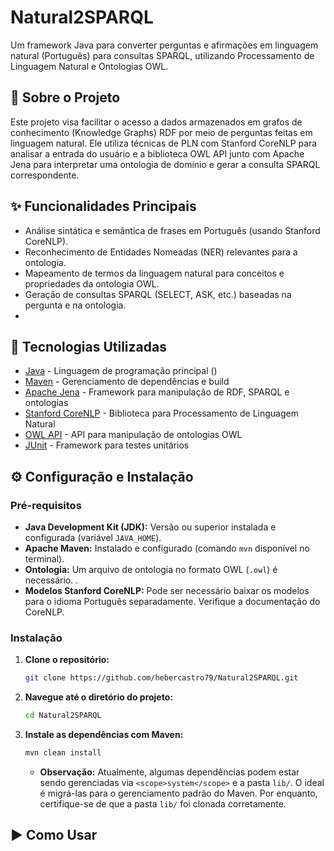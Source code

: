 # Natural2SPARQL

<!-- Uma breve descrição (1-2 frases) do que o projeto faz. -->
Um framework Java para converter perguntas e afirmações em linguagem natural (Português) para consultas SPARQL, utilizando Processamento de Linguagem Natural e Ontologias OWL.

<!-- Opcional: Badges/Escudos (ex: status do build, versão, licença) -->
<!-- ![License](https://img.shields.io/badge/License-MIT-blue.svg) -->

## 📝 Sobre o Projeto

<!-- Explique um pouco mais o objetivo, o problema que resolve, e talvez o contexto. -->
Este projeto visa facilitar o acesso a dados armazenados em grafos de conhecimento (Knowledge Graphs) RDF por meio de perguntas feitas em linguagem natural. Ele utiliza técnicas de PLN com Stanford CoreNLP para analisar a entrada do usuário e a biblioteca OWL API junto com Apache Jena para interpretar uma ontologia de domínio e gerar a consulta SPARQL correspondente.

<!-- Exemplo: Mencione o domínio específico se houver -->
<!-- Atualmente, o foco é em perguntas sobre [Mencione o domínio da sua ontologia, ex: filmes, livros, dados acadêmicos]. -->

## ✨ Funcionalidades Principais

*   Análise sintática e semântica de frases em Português (usando Stanford CoreNLP).
*   Reconhecimento de Entidades Nomeadas (NER) relevantes para a ontologia.
*   Mapeamento de termos da linguagem natural para conceitos e propriedades da ontologia OWL.
*   Geração de consultas SPARQL (SELECT, ASK, etc.) baseadas na pergunta e na ontologia.
*   

## 🚀 Tecnologias Utilizadas

*   [Java](https://www.java.com/) - Linguagem de programação principal (<!-- Especifique a versão do JDK, ex: JDK 11 -->)
*   [Maven](https://maven.apache.org/) - Gerenciamento de dependências e build
*   [Apache Jena](https://jena.apache.org/) - Framework para manipulação de RDF, SPARQL e ontologias
*   [Stanford CoreNLP](https://stanfordnlp.github.io/CoreNLP/) - Biblioteca para Processamento de Linguagem Natural
*   [OWL API](https://owlapi.sourceforge.net/) - API para manipulação de ontologias OWL
*   [JUnit](https://junit.org/junit5/) - Framework para testes unitários

## ⚙️ Configuração e Instalação

<!-- Instruções passo a passo para que alguém possa rodar seu projeto. -->

### Pré-requisitos

*   **Java Development Kit (JDK):** Versão <!-- Ex: 11 --> ou superior instalada e configurada (variável `JAVA_HOME`).
*   **Apache Maven:** Instalado e configurado (comando `mvn` disponível no terminal).
*   **Ontologia:** Um arquivo de ontologia no formato OWL (`.owl`) é necessário. <!-- Especifique o nome esperado ou onde colocá-lo, ex: `src/main/resources/sua_ontologia.owl` -->.
*   **Modelos Stanford CoreNLP:** Pode ser necessário baixar os modelos para o idioma Português separadamente. Verifique a documentação do CoreNLP. <!-- Adicione instruções se houver passos específicos para o seu projeto -->

### Instalação

1.  **Clone o repositório:**
    ```bash
    git clone https://github.com/hebercastro79/Natural2SPARQL.git
    ```
2.  **Navegue até o diretório do projeto:**
    ```bash
    cd Natural2SPARQL
    ```
3.  **Instale as dependências com Maven:**
    ```bash
    mvn clean install
    ```
    *   **Observação:** Atualmente, algumas dependências podem estar sendo gerenciadas via `<scope>system</scope>` e a pasta `lib/`. O ideal é migrá-las para o gerenciamento padrão do Maven. Por enquanto, certifique-se de que a pasta `lib/` foi clonada corretamente.


## ▶️ Como Usar

